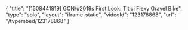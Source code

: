 {
    "title": "[1508441819] GCN\u2019s First Look: Titici Flexy Gravel Bike",
    "type": "solo",
    "layout": "iframe-static",
    "videoId": "123178868",
    "url": "\/tvpembed\/123178868"
}